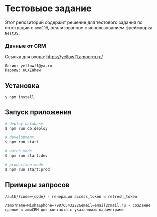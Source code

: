 # Тестовыое задание

Этот репозиторий содержит решение для тестового задания по интеграции с `amoCRM`, реализованное с использованием фреймворка `NestJS`.

### Данные от CRM

Ссылка для входа: https://yellowf1.amocrm.ru/
```
Логин: yellowf1@ya.ru
Пароль: KUXEnhew
```

## Установка

```bash
$ npm install
```

## Запуск приложения


```bash
# deploy database
$ npm run db:deploy

# development
$ npm run start

# watch mode
$ npm run start:dev

# production mode
$ npm run start:prod
```

## Примеры запросов

```
/auth/?code={code} - генерация access_token и refresh_token

/amo?name=Misha&phone=79876543222&email=email2@mail.ru - создание сделки в amoCRM для контакта с указанными параметрами
```

